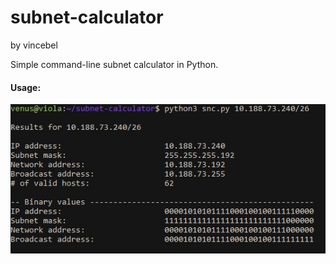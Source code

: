 # subnet-calculator
by vincebel

Simple command-line subnet calculator in Python.

#### Usage:

![Example](example.JPG)
